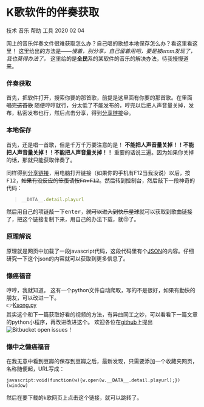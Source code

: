 # K歌软件的伴奏获取

<key>技术</key>
<key>音乐</key>
<key>帮助</key>
<key>工具</key>
<date>2020 02 04</date>

网上的音乐伴奏文件很难获取怎么办？自己唱的歌想本地保存怎么办？看这里看这里！  这里给出的方法是——*慢着，别分享，自己留着用吧，要是被emm发现了，我也莫得办法了。*  这里给的是**全民**系的某软件的音乐的解决办法，待我慢慢道来。

### 伴奏获取

首先，把软件打开，搜索你要的那首歌，前提是这里面有你要的那首歌。在里面 ~~唱完这首歌~~ 随便哼哼就行，分太低了不能发布的，哼完以后把人声音量关掉，发布，私密发布也行，然后点击分享，得到[分享链接](https://node.kg.qq.com/personal?uid=6398958d222e348b3c&lang=zh_Hans)😃。

### 本地保存

首先，还是唱一首歌，但是千万千万要注意的是！ **不能把人声音量关掉！！不能把人声音量关掉！！不能把人声音量关掉！！** 重要的话说三遍。因为如果你关掉的话，那就只能获取伴奏了。

同样得到[分享链接](https://node.kg.qq.com/personal?uid=6398958d222e348b3c&lang=zh_Hans)，用电脑打开链接（如果你的手机有F12当我没说）以后，按<kbd>F12</kbd>，~~如果有没反应的笨蛋请按<kbd>Fn</kbd>+<kbd>F12</kbd>~~。然后转到控制台，然后敲下一段神奇的代码：
> ``` javascript
> __DATA__.detail.playurl
> ```
然后用自己的项链敲一下<kbd>enter</kbd>，~~就可以进入到快乐星球~~就可以获取到歌曲链接了，把这个链接复制下来，用自己的办法下载，就🉑了。

### 原理解说

原理就是网页中加载了一段javascript代码，这段代码里有个[JSON](https://williamrjw.vercel.app/index.html?自己搜！给你惯的)的内容。仔细研究一下这个json的内容就可以获取到更多信息了。

### 懒癌福音

哼哼，我就知道。
这有一个python文件自动爬取，写的不是很好，如果有勤快的朋友，可以改进一下。  
👉[Ksong.py](https://williamrjw.vercel.app/pan/Ksong.py)  
其实这个和下一篇获取好看的视频的方法，有异曲同工之妙，可以看看下一篇文章的python小程序，再改进改进这个。
欢迎各位在[github](https://github.com/Williamrjw/FantasticTools)上提出![Bitbucket open issues](https://img.shields.io/bitbucket/issues-raw/Williamrjw/FantasticTools?style=social)！



### 懒中之懒癌福音
在我无意中看到豆瓣的保存到豆瓣之后，最新发现，只需要添加一个收藏夹网页，名称随便起，URL写成：
```
javascript:void(function(w){w.open(w.__DATA__.detail.playurl);})(window)
```
然后在要下载的k歌网页上点击这个链接，就可以跳转了。
